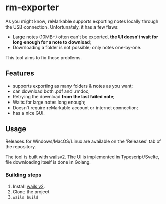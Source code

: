 # rm-exporter

As you might know, reMarkable supports exporting notes locally through the USB connection.
Unfortunately, it has a few flaws:
  * Large notes (10MB+) often can't be exported, **the UI doesn't wait for long enough for a note to download**;
  * Downloading a folder is not possible; only notes one-by-one.

This tool aims to fix those problems.

## Features
* supports exporting as many folders & notes as you want;
* can download both .pdf and .rmdoc;
* Retrying the download **from the last failed note**;
* Waits for large notes long enough;
* Doesn't require reMarkable account or internet connection;
* has a nice GUI.

## Usage
Releases for Windows/MacOS/Linux are available on the 'Releases' tab of the repository.

The tool is built with [wailsv2](https://github.com/wailsapp/wails). The UI is implemented in Typescript/Svelte, file downloading itself is done in Golang.

### Building steps
1. Install [wails v2](https://wails.io/docs/gettingstarted/installation).
2. Clone the project
3. `wails build`
